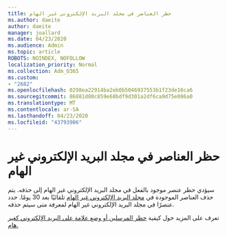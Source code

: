 ```yaml
---
title: حظر العناصر في مجلد البريد الإلكتروني غير الهام
ms.author: daeite
author: daeite
manager: joallard
ms.date: 04/23/2020
ms.audience: Admin
ms.topic: article
ROBOTS: NOINDEX, NOFOLLOW
localization_priority: Normal
ms.collection: Adm_O365
ms.custom:
- "2682"
ms.openlocfilehash: 0298ea22914ba2eb0b5046937553b1f23de16ca6
ms.sourcegitcommit: 86881d80c859e68bdf9d301a2df6ca9d75e086a0
ms.translationtype: MT
ms.contentlocale: ar-SA
ms.lasthandoff: 04/23/2020
ms.locfileid: "43793906"
---
```

# <a name="blocking-items-in-your-junk-email-folder"></a>حظر العناصر في مجلد البريد الإلكتروني غير الهام

سيؤدي حظر عنصر موجود بالفعل في مجلد البريد الإلكتروني غير الهام إلى حذفه. يتم حذف العناصر الموجودة في [مجلد البريد الإلكتروني غير الهام](https://outlook.live.com/mail/junkemail) تلقائيًا بعد 30 يومًا. حدد عنصرًا في مجلد البريد الإلكتروني غير الهام لمعرفة متى سيتم حذفه.

تعرف على المزيد حول كيفية [حظر المرسلين أو وضع علامة على البريد الإلكتروني كغير هام.](https://support.office.com/article/a3ece97b-82f8-4a5e-9ac3-e92fa6427ae4)